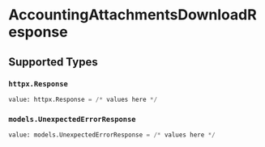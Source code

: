 # AccountingAttachmentsDownloadResponse


## Supported Types

### `httpx.Response`

```python
value: httpx.Response = /* values here */
```

### `models.UnexpectedErrorResponse`

```python
value: models.UnexpectedErrorResponse = /* values here */
```


